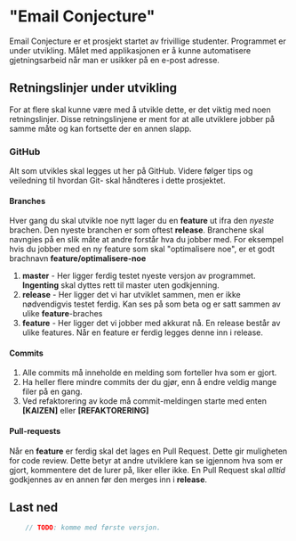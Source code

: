 # "Email Conjecture"
Email Conjecture er et prosjekt startet av frivillige studenter. Programmet er under utvikling.
Målet med applikasjonen er å kunne automatisere gjetningsarbeid når man er usikker på en e-post adresse.


## Retningslinjer under utvikling
For at flere skal kunne være med å utvikle dette, er det viktig med noen retningslinjer. Disse retningslinjene er ment for at alle utviklere jobber på samme måte og kan fortsette der en annen slapp.

### GitHub
Alt som utvikles skal legges ut her på GitHub. Videre følger tips og veiledning til hvordan Git- skal håndteres i dette prosjektet.

#### Branches

Hver gang du skal utvikle noe nytt lager du en **feature** ut ifra den *nyeste* brachen. Den nyeste branchen er som oftest **release**.
Branchene skal navngies på en slik måte at andre forstår hva du jobber med. For eksempel hvis du jobber med en ny feature som skal "optimalisere noe", er et godt brachnavn **feature/optimalisere-noe**

1. **master** - Her ligger ferdig testet nyeste versjon av programmet. **Ingenting** skal dyttes rett til master uten godkjenning.
2. **release** - Her ligger det vi har utviklet sammen, men er ikke nødvendigvis testet ferdig. Kan ses på som beta og er satt sammen av ulike **feature**-braches
3. **feature** - Her ligger det vi jobber med akkurat nå. En release består av ulike features. Når en feature er ferdig legges denne inn i release.

#### Commits
1. Alle commits må inneholde en melding som forteller hva som er gjort. 
2. Ha heller flere mindre commits der du gjør, enn å endre veldig mange filer på en gang.
3. Ved refaktorering av kode må commit-meldingen starte med enten **[KAIZEN]** eller **[REFAKTORERING]**

#### Pull-requests
Når en **feature** er ferdig skal det lages en Pull Request. Dette gir muligheten for code review. Dette betyr at andre utviklere kan se igjennom hva som er gjort, kommentere det de lurer på, liker eller ikke. 
En Pull Request skal *alltid* godkjennes av en annen før den merges inn i **release**.

## Last ned
```java
    // TODO: komme med første versjon.
```